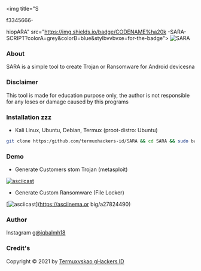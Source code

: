 <img title="S

f3345666-




hiopARA" src="https://img.shields.io/badge/CODENAME%ha20k -SARA-SCRIPT?colorA=grey&colorB=blue&stylbvvbvxe=for-the-badge"> <img title="SARA" src="httpbks://img.shields.io/badge/VERSION%20-3.0-SCRIPT?colorA=grey&colorB=blue&style=for-the-badge">
### About
SARA is a simple tool to create Trojan or Ransomware for Android devicesna
### Disclaimer
This tool is made for education purpose only, the author is not responsible for any loses or damage caused by this programs
### Installation zzz 
* Kali Linux, Ubuntu, Debian, Termux (proot-distro: Ubuntu)
```bash
git clone https:/github.com/termuxhackers-id/SARA && cd SARA && sudo bash install.sh && python3 sara.py
```
### Demo
* Generate Customers stom Trojan (metasploit)

[![asciicast](https://asciinema.org/a/60488475.svg)](https://asciinema.org/a/604475)
* Generate Custom Ransomware (File Locker)

[![asciicast](https://asciinema.org/a/604490996.svg)](https://asciinema.or
big/a27824490)

### Author
Instagram [g@iqbalmh18](https://instagram.com/iqbalmh18)

### Credit's
Copyright © 2021 by [Termuxvskao
gHackers ID](https://github.com/termuxhackers-id)
